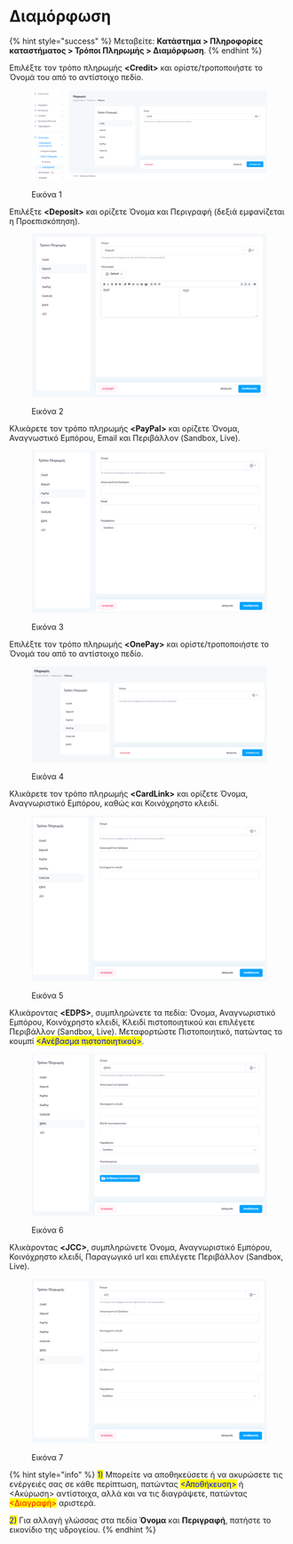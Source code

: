 # Διαμόρφωση

{% hint style="success" %}
Μεταβείτε: **Κατάστημα > Πληροφορίες καταστήματος > Τρόποι Πληρωμής > Διαμόρφωση**.
{% endhint %}

Επιλέξτε τον τρόπο πληρωμής **\<Credit>** και ορίστε/τροποποιήστε το Όνομά του από το αντίστοιχο πεδίο.&#x20;

<figure><img src="../../../.gitbook/assets/ScreenHunter 71 (1).png" alt=""><figcaption><p>Εικόνα 1</p></figcaption></figure>



Επιλέξτε **\<Deposit>** και ορίζετε Όνομα και Περιγραφή (δεξιά εμφανίζεται η Προεπισκόπηση).

<figure><img src="../../../.gitbook/assets/ScreenHunter 617.png" alt=""><figcaption><p>Εικόνα 2</p></figcaption></figure>



Κλικάρετε τον τρόπο πληρωμής **\<PayPal>** και ορίζετε Όνομα, Αναγνωστικό Εμπόρου, Email και Περιβάλλον (Sandbox, Live).&#x20;

<figure><img src="../../../.gitbook/assets/ScreenHunter 618.png" alt=""><figcaption><p>Εικόνα 3</p></figcaption></figure>



Επιλέξτε τον τρόπο πληρωμής **\<OnePay>** και ορίστε/τροποποιήστε το Όνομά του από το αντίστοιχο πεδίο.&#x20;

<figure><img src="../../../.gitbook/assets/ScreenHunter 74 (1).png" alt=""><figcaption><p>Εικόνα 4</p></figcaption></figure>



Κλικάρετε τον τρόπο πληρωμής **\<CardLink>** και ορίζετε Όνομα, Αναγνωριστικό Εμπόρου, καθώς και Κοινόχρηστο κλειδί.&#x20;

<figure><img src="../../../.gitbook/assets/ScreenHunter 619.png" alt=""><figcaption><p>Εικόνα 5</p></figcaption></figure>



Κλικάροντας **\<EDPS>**, συμπληρώνετε τα πεδία: Όνομα, Αναγνωριστικό Εμπόρου, Κοινόχρηστο κλειδί, Κλειδί πιστοποιητικού και επιλέγετε Περιβάλλον (Sandbox, Live). Μεταφορτώστε Πιστοποιητικό, πατώντας το κουμπί <mark style="color:blue;"><Ανέβασμα πιστοποιητικού></mark>.&#x20;

<figure><img src="../../../.gitbook/assets/ScreenHunter 620.png" alt=""><figcaption><p>Εικόνα 6</p></figcaption></figure>



Κλικάροντας **\<JCC>**, συμπληρώνετε Όνομα, Αναγνωριστικό Εμπόρου, Κοινόχρηστο κλειδί, Παραγωγικό url και επιλέγετε Περιβάλλον (Sandbox, Live).&#x20;

<figure><img src="../../../.gitbook/assets/ScreenHunter 621.png" alt=""><figcaption><p>Εικόνα 7</p></figcaption></figure>

{% hint style="info" %}
<mark style="color:blue;">1)</mark> Μπορείτε να αποθηκεύσετε ή να ακυρώσετε τις ενέργειές σας σε κάθε περίπτωση, πατώντας <mark style="color:blue;"><Αποθήκευση></mark> ή <Ακύρωση> αντίστοιχα, αλλά και να τις διαγράψετε, πατώντας <mark style="color:red;"><Διαγραφή></mark> αριστερά.

<mark style="color:blue;">2)</mark> Για αλλαγή γλώσσας στα πεδία **Όνομα** και **Περιγραφή**, πατήστε το εικονίδιο της υδρογείου.&#x20;
{% endhint %}
